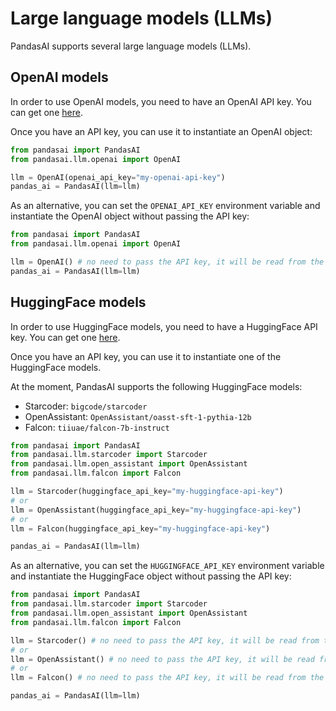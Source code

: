 # Large language models (LLMs)

PandasAI supports several large language models (LLMs).

## OpenAI models

In order to use OpenAI models, you need to have an OpenAI API key. You can get one [here](https://platform.openai.com/).

Once you have an API key, you can use it to instantiate an OpenAI object:

```python
from pandasai import PandasAI
from pandasai.llm.openai import OpenAI

llm = OpenAI(openai_api_key="my-openai-api-key")
pandas_ai = PandasAI(llm=llm)
```

As an alternative, you can set the `OPENAI_API_KEY` environment variable and instantiate the OpenAI object without passing the API key:

```python
from pandasai import PandasAI
from pandasai.llm.openai import OpenAI

llm = OpenAI() # no need to pass the API key, it will be read from the environment variable
pandas_ai = PandasAI(llm=llm)
```

## HuggingFace models

In order to use HuggingFace models, you need to have a HuggingFace API key. You can get one [here](https://huggingface.co/join).

Once you have an API key, you can use it to instantiate one of the HuggingFace models.

At the moment, PandasAI supports the following HuggingFace models:

- Starcoder: `bigcode/starcoder`
- OpenAssistant: `OpenAssistant/oasst-sft-1-pythia-12b`
- Falcon: `tiiuae/falcon-7b-instruct`

```python
from pandasai import PandasAI
from pandasai.llm.starcoder import Starcoder
from pandasai.llm.open_assistant import OpenAssistant
from pandasai.llm.falcon import Falcon

llm = Starcoder(huggingface_api_key="my-huggingface-api-key")
# or
llm = OpenAssistant(huggingface_api_key="my-huggingface-api-key")
# or
llm = Falcon(huggingface_api_key="my-huggingface-api-key")

pandas_ai = PandasAI(llm=llm)
```

As an alternative, you can set the `HUGGINGFACE_API_KEY` environment variable and instantiate the HuggingFace object without passing the API key:

```python
from pandasai import PandasAI
from pandasai.llm.starcoder import Starcoder
from pandasai.llm.open_assistant import OpenAssistant
from pandasai.llm.falcon import Falcon

llm = Starcoder() # no need to pass the API key, it will be read from the environment variable
# or
llm = OpenAssistant() # no need to pass the API key, it will be read from the environment variable
# or
llm = Falcon() # no need to pass the API key, it will be read from the environment variable

pandas_ai = PandasAI(llm=llm)
```
